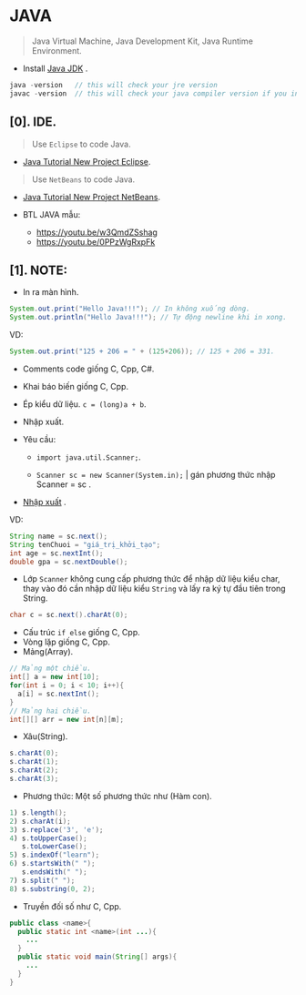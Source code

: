 # JAVA
> Java Virtual Machine, Java Development Kit, Java Runtime Environment.
- Install [Java JDK](https://www.oracle.com/java/technologies/downloads/) .
```c
java -version   // this will check your jre version
javac -version  // this will check your java compiler version if you installed
```

## [0]. IDE.
> Use `Eclipse` to code Java. 
- [Java Tutorial New Project Eclipse](https://www.youtube.com/watch?v=uksb46znL58). 

> Use `NetBeans` to code Java.
- [Java Tutorial New Project NetBeans](https://www3.ntu.edu.sg/home/ehchua/programming/howto/netbeans_howto.html). 

- BTL JAVA mẫu:
  * https://youtu.be/w3QmdZSshag
  * https://youtu.be/0PPzWgRxpFk

## [1]. NOTE:
- In ra màn hình.

```java
System.out.print("Hello Java!!!"); // In không xuống dòng.
System.out.println("Hello Java!!!"); // Tự động newline khi in xong.
```
VD:

```java
System.out.print("125 + 206 = " + (125+206)); // 125 + 206 = 331.
```

- Comments code giống C, Cpp, C#.
- Khai báo biến giống C, Cpp.
- Ép kiểu dữ liệu. `c = (long)a + b`.
- Nhập xuất.

- Yêu cầu: 
  * `import java.util.Scanner;`.

  * `Scanner sc = new Scanner(System.in);` | gán phương thức nhập Scanner = sc .

- [Nhập xuất](https://loda.me/articles/jav4-nhap-xuat-du-lieu-trong-java) .

VD:

```java
String name = sc.next();
String tenChuoi = "giá_trị_khởi_tạo";
int age = sc.nextInt();
double gpa = sc.nextDouble();
```

- Lớp `Scanner` không cung cấp phương thức để nhập dữ liệu kiểu char, thay vào đó cần nhập dữ liệu kiểu `String` và lấy ra ký tự đầu tiên trong String.

```java
char c = sc.next().charAt(0);
```

- Cấu trúc `if else` giống C, Cpp.
- Vòng lặp giống C, Cpp.
- Mảng(Array).

```java
// Mảng một chiều.
int[] a = new int[10];
for(int i = 0; i < 10; i++){
  a[i] = sc.nextInt();
}
// Mảng hai chiều.
int[][] arr = new int[n][m];
```

- Xâu(String).

```java
s.charAt(0);
s.charAt(1);
s.charAt(2);
s.charAt(3);
```

- Phương thức: Một số phương thức như (Hàm con).

```java
1) s.length();
2) s.charAt(i);
3) s.replace('3', 'e');
4) s.toUpperCase();
   s.toLowerCase();
5) s.indexOf("learn");
6) s.startsWith(" ");
   s.endsWith(" ");
7) s.split(" ");
8) s.substring(0, 2);
```

- Truyền đối số như C, Cpp.

```java
public class <name>{
  public static int <name>(int ...){
    ...
  }
  public static void main(String[] args){
    ...
  }
}
```

